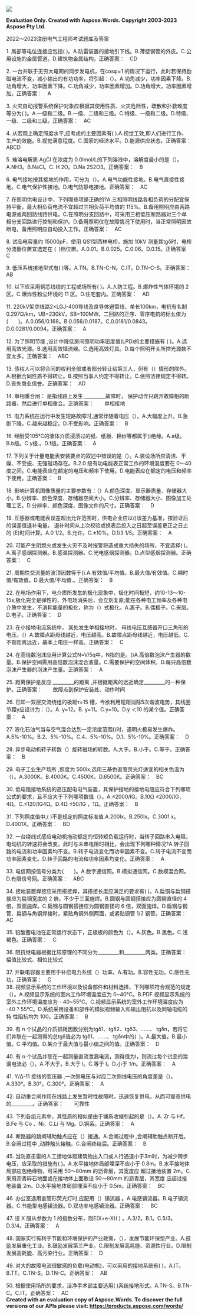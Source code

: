 ﻿![](2022%EF%BD%9E2023%E6%B3%A8%E5%86%8C%E7%94%B5%E6%B0%94%E5%B7%A5%E7%A8%8B%E5%B8%88%E8%80%83%E8%AF%95%E9%A2%98%E5%BA%93%E5%8F%8A%E7%AD%94%E6%A1%88%E7%AC%AC494%E6%9C%9F.001.png)

**Evaluation Only. Created with Aspose.Words. Copyright 2003-2023 Aspose Pty Ltd.**

2022～2023注册电气工程师考试题库及答案

1\. 局部等电位连接应包括( )。A.防雷装置的接地引下线。B.薄壁钢管的外皮。C.公用设施的金属管道。D.建筑物金属结构。正确答案：`  `CD 

2\. 一台并联于无穷大电网的同步发电机，在cosφ=1 的情况下运行，此时若保持励磁电流不变，减小输出的有功功率，将引起：（）。A.功角减少，功率因素下降。B.功角增大，功率因素下降。C.功角减少，功率因素增加。D.功角增大，功率因素增加。正确答案：`  `A  

3\. 火灾自动报警系统保护对象应根据其使用性质、火灾危险性，疏散和扑救难度等分为( )。A.一级和二级。B.一级、二级和三级。C.特级、一级和二级。D.特级、一级、二级和三级。正确答案：`  `AC  

4\. 从宏观上确定照度水平,应考虑的主要因素有( ).A.视觉工效,即人们进行工作、生产的效能。B.视觉满意程度。C.国家的经济水平。D.能源供应状态。正确答案：`  `ABCD  

5\. 难溶电解质 AgCl 在浓度为 0.0lmol/L的下列溶液中，溶解度最小的是（）。A.NH3。B.NaCl。C. H 2O。D.Na 2S2O3。正确答案：`  `B  

6\. 电气接地按其接地的作用，可分为（）。A.电气功能性接地。B.电气直接性接地。C.电气保护性接地。D.电气防静电接地。正确答案：`  `AC  

7\. 在照明供电设计中，下列哪些项是正确的?A.三相照明线路各相负荷的分配宜保持平衡，最大相负荷电流不宜超过三相负荷平均值的 115%。B.备用照明应由两路电源或两回路线路供电。C.在照明分支回路中，可采用三相低压断路器对三个单相分支回路进行控制和保护。D.备用照明仅在故障情况下使用时，当正常照明因故断电，备用照明应自动投入工作。正确答案：`  `AC  

8\. 试品电容量约 15000pF，使用 QS1型西林电桥，施加 10kV 测量其tgδ时，电桥分流器位置宜选定在 (  )档位置。A.0.01。B.0.025。C.0.06。D.0.15。正确答案`  `C  

9\. 低压系统接地型式有( )等。A.TN。B.TN-C-N。C.IT。D.TN-C-S。正确答案：`  `AB  

10\. 以下应采用铜芯线缆的工程或场所有( )。A.人防工程。B.爆炸性气体环境的 2 区。C.爆炸性粉尘环境的 11 区。D.住宅套内。正确答案：`  `AD  

11\. 220kV架空线路2×LGJ-400导线及良导体避雷线，单长100km，电抗有名制0.297Ω/km，UB=230kV，SB=100MW。二回路的正序、零序电抗的标幺值为(　　)。A.0.056/0.168。B.0.056/0.0187。C.0.0181/0.0843。D.0.0281/0.0094。正确答案：`  `A  

12\. 为了照明节能 ,设计中降低房间照明功率密度值(LPD)的主要措施有 ( )。A.选用高效光源。B.选用高效镇流器。C.选用高效灯具。D.每个照明开关所控光源数不宜太多。正确答案：`  `ABC  

13\. 债权人可以将合同的权利全部或者部分转让给第三人，但有（）情形的除外。A.根据合同性质不得转让。B.按照当事人约定不得转让。C.依照法律规定不得转。D.丧失商业信誉。正确答案：`  `AD  

14\. 单相重合闸： 是指线路上发生 \_\_\_\_\_\_\_\_\_故障时， 保护动作只跳开故障相的断路器，然后进行单相重合。正确答案：`    `单相接地 


15\. 电力系统在运行中发生短路故障时,通常伴随着电压（）。A.大幅度上升。B.急剧下降。C.越来越稳定。D.不受影响。正确答案：`  `B  

16\. 经耐受105℃的液体介质浸渍过的纸、纸板、棉纱等都属于()绝缘。A.a级。B.b级。C.y级.。D.f级。正确答案：`  `A  

17\. 下列关于计量电能表安装要点的叙述中错误的是（）。A.装设场所应清洁、干燥、不受振、无强磁场存在。B.2.0 级有功电能表正常工作的环境温度要在 0～40 度之间。C.电能表应在额定的电压和频率下使用。D.电能表应在额定的电压和频率下使用。正确答案：`  `B  

18\. 影响计算机图像质量的主要参数有：（）A.颜色深度、显示器质量、存储器大小。B.分辨率、颜色深度、存储器空间大小。C.分辨率、存储器大小、图像加工处理工艺。D.分辨率、颜色深度、图像文件的尺寸。正确答案：`  `D  

19\. 互感器或电能表误差超出允许范围时，供电企业应以()误差为基准，按验证后的误差值退补电量。 退补时间从上次校验或换表后投入之日起至误差更正之日止的 (E)时间计算。A.0 1/2。B.允许。C.±10%。D.1/3 1/5。正确答案：`  `A  

20\. 可能产生阴燃火或发生火灾不及时报警将造成重大损失的场所，不宜选择( )。A.离子感烟探测器。B.感温探测器。C.光电感烟探测器。D.点型感烟探测器。正确答案：`  `C  

21\. 周期性交流量的波顶因数等于().A.有效值/平均值。B.最大值/有效值。C.瞬时值/有效值。D.最大值/平均值.。正确答案：`  `B  

22\. 在电场作用下，电介质所发生的极化现象中，极化时间极短，约10-13～10-15s;极化完全是弹性的，外电场消失后，会立刻复原;能在各种电工频率及各种电介质中发生，不消耗能量的极化，称为（）式极化。A.离子。B.偶极子。C.夹层。D.电子。正确答案：`  `D  

23\. 在小接地电流系统中， 某处发生单相接地时， 母线电压互感器开口三角形的电压。（）A.故障点距母线越近，电压越高。B.故障点距母线越近，电压越低。C.不管距离远近，基本上电压一样高。正确答案：`  `C  

24\. 在高倍数泡沫应用计算公式N=V/5q中，N指的是。()A.高倍数泡沫产生器的数量。B.保护空间需用高倍数泡沫混合液量。C.需要保护的空间体积。D.每只高倍数泡沫产生器的泡沫产生量。正确答案：`  `A  

25\. 距离保护是反应 \_\_\_\_\_\_\_\_\_的距离 ,并根据距离的远近确定\_\_\_\_\_\_\_\_\_的一种保护。正确答案：`    `故障点到保护安装处、动作时间 


26\. 已知一双层交流绕组的极距τ=15 槽，今欲利用短距消除5次谐波电势，其线圈节距y应设计为：（）。A. y=12。B. y=11。C.y=10。D.y ＜10 的某个值。正确答案：`  `A  

27\. 液化石油气当与空气混合达到一定浓度范围()时，遇明火极易发生爆炸。A.5%-10%。B.2、5%-10%。C.4、5%-10%。D.1、5%-10%。正确答案：`  `D  

28\. 异步电动机转子转数（）旋转磁场的转数。A.大于。B.小于。C.等于。正确答案：`  `B  

29\. 电子工业生产场所 ,照度为 500lx,选用三基色直管荧光灯适宜的相关色温为（）。A.3000K。B.4000K。C.4500K。D.6500K。正确答案：`  `BC  

30\. 低电阻接地系统的高压配电电气装置，其保护接地的接地电阻应符合下列哪项公式的要求，且不应大于下列哪项数值（）。A.≤2000/IG。B.10Ω ≤2000/IG，4Ω。C.≤120/IG4Ω。D.4Ω ≤50/IG ，1Ω。正确答案：`  `B  

31\. 下列照度值中,( )不是规定的照度标准值.A.200lx。B.250lx。C.3001 x。D.4001X。正确答案：`  `BD  

32\. 一台绕线式感应电动机拖动额定的恒转矩负载运行时，当转子回路串入电阻，电动机的转速将会改变，此时与未串电阻时相比，会出现下列哪种情况?A.转子回路的电流和功率因素均不变。B.转子电流变化而功率因素不变。C.转子电流不变而功率因素变化。D.转子回路的电流和功率因素均变化。正确答案：`  `A  

33\. 电信网按信号分类为(　　)。A.数字通信网。B.模拟通信网。C.数模混合网。D.有限信号网。正确答案：`  `ABC  

34\. 接地装置焊接应采用搭接焊，其搭接长度应满足的要求有( )。A.扁钢与扁钢搭接应为扁钢宽度的 2 倍，不少于三面施焊。B.圆钢与圆钢搭接应为圆钢直径的 4 倍，双面施焊。C.扁钢与圆钢搭接应为圆钢直径的 6 倍，双面施焊。D.扁钢与钢管、扁钢与角钢焊接时，紧贴角钢外侧两面，或紧贴钢管 1/2 钢管。正确答案：`  `AC  

35\. 铅酸蓄电池在正常运行状态下，正极板的颜色为（）。A.灰色。B.黑色。C.浅褐色。正确答案：`  `C  

36\. 阻抗继电器根据比较原理的不同分为\_\_\_\_\_\_\_\_\_和\_\_\_\_\_\_\_\_\_两类。正确答案：`    `幅值比较式、相位比较式 


37\. 并联电容器主要用于补偿电力系统（）功率。A.有功。B.容性无功。C.感性无功。正确答案：`  `C  
38\. 视频显示系统的工作环境以及设备部件和材料选择，下列哪项符合规范的规定（）。A.视频显示系统的室内工作环境温度应为 0~40℃。B.PDF 视频显示系统的室外工作环境温度应为 - 40~55℃。C.视频显示系统的室外工作环境温度应为 -40 ? 55℃。D.系统采用设备和部件的模拟视频输入和输出阻抗以及同轴电缆的特 性阻抗均为 100。正确答案：`  `B  

39\. 有 n 个试品的介质损耗因数分别为tgδ1、tgδ2、tgδ3、……、 tgδn，若将它们并联在一起测得的总tgδ值必为 tgδ1、……、 tgδn中的(  )。A.最大值。B.最小值。C.平均值。D.某介于最大值与最小值之间的值。正确答案：`  `D  

40\. 有 n 个试品并联在一起测量直流泄漏电流，测得值为I，则流过每个试品的泄漏电流必（）。A.不大于。B.大于 I。C.等于 I。D.小于 1/n。正确答案：`  `A  

41\. Y/Δ-11 接线的变压器 ,一次侧电压与对应二次侧线电压的角度差是（）。A.330°。B.30°。C.300°。正确答案：`  `A  

42\. 自动重合闸作用在线路上发生暂时性故障时，迅速恢复供电，从而可提高供电的\_\_\_\_\_\_\_\_\_。正确答案：`    `可靠性 


43\. 下列各组元素中，其性质的相似是由于镧系收缩引起的是（）。A. Zr 与 Hf。B.Fe 与 Co 、Ni。C.Li 与 Mg。D.锕系。正确答案：`  `A  

44\. 断路器的跳闸辅助触点应在（）接通。A.合闸过程中 ,合闸辅助触点断开后。B.合闸过程中 ,动静触头接触。C.合闸终结后。正确答案：`  `B  

45\. 当防直击雷的人工接地体距建筑物出入口或人行通道小于3m时，为减少跨步电压，应采取的措施有( )。A.水平接地体局部埋深不应小于 0.8m。B.水平接地体局部应包绝缘物，可采用 50～80mm 的沥青层，其宽度应 超过接地装置 2m。C.采用沥青碎石地面或在接地体上面敷设 50～80mm 的沥青层，其宽度 应超过接地装置 2m。D.水平接地体局部埋深不应小于 0.5m。正确答案：`  `BC  

46\. 办公室选用直管形荧光灯时,应配用（）镇流器 。A.电感镇流器。B.电子镇流器。C.节能型电感镇流器。D.双功率电感镇流器。正确答案：`  `BC  

47\. 设 X 服从参数为 1 的指数分布，则E(X+e-X)( ) 。A.3/2。B.1。C.5/3。D.3/4。正确答案：`  `A  

48\. 国家实行有利于节能和环境保护的产业政策，（），发展节能环保型产业。A.鼓励发展重化工业。B.鼓励发展第三产业。C.限制发展高耗能、资源性行业。D.限制发展高耗能、高污染行业。正确答案：`  `D  

49\. 对大的故障电流很敏感的负载(电动机)，可以采用的接地系统有( )。A.IT。B.TT。C.TN-S。D.TN-C。正确答案：`  `AB  

50\. 根据使用场所的要求，洁净手术部主要选用( )系统接地形式。A.TN-S。B.TN-C。C.IT。正确答案：`  `AC  
**Created with an evaluation copy of Aspose.Words. To discover the full versions of our APIs please visit: https://products.aspose.com/words/**
